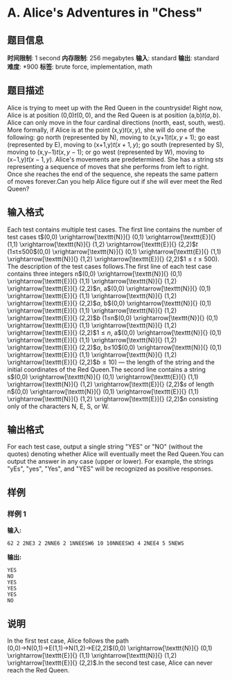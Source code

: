# A. Alice's Adventures in "Chess"

## 题目信息

**时间限制**: 1 second
**内存限制**: 256 megabytes
**输入**: standard
**输出**: standard
**难度**: *900
**标签**: brute force, implementation, math

## 题目描述

Alice is trying to meet up with the Red Queen in the countryside! Right now, Alice is at position (0,0)$t$$(0, 0)$, and the Red Queen is at position (a,b)$t$$(a, b)$. Alice can only move in the four cardinal directions (north, east, south, west). More formally, if Alice is at the point (x,y)$t$$(x, y)$, she will do one of the following: go north (represented by N), moving to (x,y+1)$t$$(x, y+1)$; go east (represented by E), moving to (x+1,y)$t$$(x+1, y)$; go south (represented by S), moving to (x,y−1)$t$$(x, y-1)$; or go west (represented by W), moving to (x−1,y)$t$$(x-1, y)$. Alice's movements are predetermined. She has a string s$t$$s$ representing a sequence of moves that she performs from left to right. Once she reaches the end of the sequence, she repeats the same pattern of moves forever.Can you help Alice figure out if she will ever meet the Red Queen?

## 输入格式

Each test contains multiple test cases. The first line contains the number of test cases t$(0,0) \xrightarrow[\texttt{N}]{} (0,1) \xrightarrow[\texttt{E}]{} (1,1) \xrightarrow[\texttt{N}]{} (1,2) \xrightarrow[\texttt{E}]{} (2,2)$$t$ (1≤t≤500$(0,0) \xrightarrow[\texttt{N}]{} (0,1) \xrightarrow[\texttt{E}]{} (1,1) \xrightarrow[\texttt{N}]{} (1,2) \xrightarrow[\texttt{E}]{} (2,2)$$1 \le t \le 500$). The description of the test cases follows.The first line of each test case contains three integers n$(0,0) \xrightarrow[\texttt{N}]{} (0,1) \xrightarrow[\texttt{E}]{} (1,1) \xrightarrow[\texttt{N}]{} (1,2) \xrightarrow[\texttt{E}]{} (2,2)$$n$, a$(0,0) \xrightarrow[\texttt{N}]{} (0,1) \xrightarrow[\texttt{E}]{} (1,1) \xrightarrow[\texttt{N}]{} (1,2) \xrightarrow[\texttt{E}]{} (2,2)$$a$, b$(0,0) \xrightarrow[\texttt{N}]{} (0,1) \xrightarrow[\texttt{E}]{} (1,1) \xrightarrow[\texttt{N}]{} (1,2) \xrightarrow[\texttt{E}]{} (2,2)$$b$ (1≤n$(0,0) \xrightarrow[\texttt{N}]{} (0,1) \xrightarrow[\texttt{E}]{} (1,1) \xrightarrow[\texttt{N}]{} (1,2) \xrightarrow[\texttt{E}]{} (2,2)$$1 \le n$, a$(0,0) \xrightarrow[\texttt{N}]{} (0,1) \xrightarrow[\texttt{E}]{} (1,1) \xrightarrow[\texttt{N}]{} (1,2) \xrightarrow[\texttt{E}]{} (2,2)$$a$, b≤10$(0,0) \xrightarrow[\texttt{N}]{} (0,1) \xrightarrow[\texttt{E}]{} (1,1) \xrightarrow[\texttt{N}]{} (1,2) \xrightarrow[\texttt{E}]{} (2,2)$$b \le 10$) — the length of the string and the initial coordinates of the Red Queen.The second line contains a string s$(0,0) \xrightarrow[\texttt{N}]{} (0,1) \xrightarrow[\texttt{E}]{} (1,1) \xrightarrow[\texttt{N}]{} (1,2) \xrightarrow[\texttt{E}]{} (2,2)$$s$ of length n$(0,0) \xrightarrow[\texttt{N}]{} (0,1) \xrightarrow[\texttt{E}]{} (1,1) \xrightarrow[\texttt{N}]{} (1,2) \xrightarrow[\texttt{E}]{} (2,2)$$n$ consisting only of the characters N, E, S, or W.

## 输出格式

For each test case, output a single string "YES" or "NO" (without the quotes) denoting whether Alice will eventually meet the Red Queen.You can output the answer in any case (upper or lower). For example, the strings "yEs", "yes", "Yes", and "YES" will be recognized as positive responses.

## 样例

### 样例 1

**输入:**
```
62 2 2NE3 2 2NNE6 2 1NNEESW6 10 10NNEESW3 4 2NEE4 5 5NEWS
```

**输出:**
```
YES
NO
YES
YES
YES
NO
```

## 说明

In the first test case, Alice follows the path (0,0)→N(0,1)→E(1,1)→N(1,2)→E(2,2)$(0,0) \xrightarrow[\texttt{N}]{} (0,1) \xrightarrow[\texttt{E}]{} (1,1) \xrightarrow[\texttt{N}]{} (1,2) \xrightarrow[\texttt{E}]{} (2,2)$.In the second test case, Alice can never reach the Red Queen.
